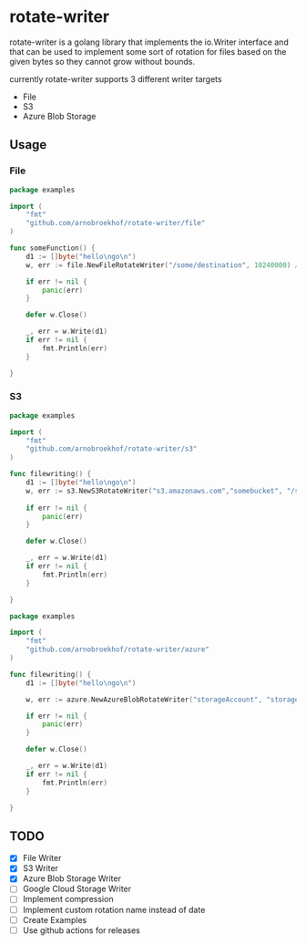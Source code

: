 # rotate-writer

rotate-writer is a golang library that implements the io.Writer interface and that can be used to implement 
some sort of rotation for files based on the given bytes so they cannot grow without bounds.

currently rotate-writer supports 3 different writer targets

* File
* S3
* Azure Blob Storage

## Usage

### File

```go
package examples

import (
    "fmt"
    "github.com/arnobroekhof/rotate-writer/file"
)

func someFunction() {
    d1 := []byte("hello\ngo\n")
    w, err := file.NewFileRotateWriter("/some/destination", 10240000) // set rotation size to 10MB

    if err != nil {
        panic(err)
    }

    defer w.Close()

    _, err = w.Write(d1)
    if err != nil {
        fmt.Println(err)
    }

}
```

### S3

```go
package examples

import (
    "fmt"
    "github.com/arnobroekhof/rotate-writer/s3"
)

func filewriting() {
    d1 := []byte("hello\ngo\n")
    w, err := s3.NewS3RotateWriter("s3.amazonaws.com","somebucket", "/some.object.name", ".txt", "eu-west-1", "some-access-key", "some-secret-key",true ,10240000)
    
    if err != nil {
        panic(err)
    }

    defer w.Close()

    _, err = w.Write(d1)
    if err != nil {
        fmt.Println(err)
    }

}
```

```go
package examples

import (
    "fmt"
    "github.com/arnobroekhof/rotate-writer/azure"
)

func filewriting() {
    d1 := []byte("hello\ngo\n")

    w, err := azure.NewAzureBlobRotateWriter("storageAccount", "storageAccessKey", "containerName", "objectName", 10240000, "")

    if err != nil {
        panic(err)
    }

    defer w.Close()

    _, err = w.Write(d1)
    if err != nil {
        fmt.Println(err)
    }

}
```

## TODO

- [x] File Writer
- [x] S3 Writer
- [x] Azure Blob Storage Writer
- [ ] Google Cloud Storage Writer
- [ ] Implement compression
- [ ] Implement custom rotation name instead of date
- [ ] Create Examples
- [ ] Use github actions for releases

